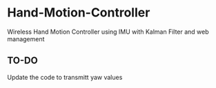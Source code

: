 # Hand-Motion-Controller
Wireless Hand Motion Controller using IMU with Kalman Filter and web management


## TO-DO

Update the code to transmitt yaw values